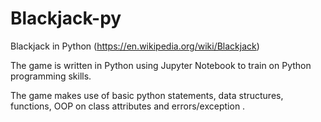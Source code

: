 # Blackjack-py

Blackjack in Python (https://en.wikipedia.org/wiki/Blackjack)

The game is written in Python using Jupyter Notebook to train on Python programming skills.

The game makes use of basic python statements, data structures, functions, OOP on class attributes and errors/exception .
